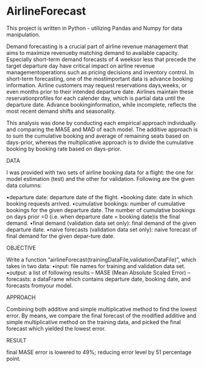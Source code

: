 # AirlineForecast
This project is written in Python - utilizing Pandas and Numpy for data manipulation. 

Demand forecasting is a crucial part of airline revenue management that aims to maximize revenueby  matching  demand  to  available  capacity.   Especially  short-term  demand  forecasts  of  4  weeksor less that precede the target departure day have critical impact on airline revenue managementoperations such as pricing decisions and inventory control. In short-term forecasting, one of the mostimportant data is advance booking information.  Airline customers may request reservations days,weeks, or even months prior to their intended departure date.  Airlines maintain these reservationprofiles  for  each  calender  day,  which  is  partial  data  until  the  departure  date.   Advance  bookinginformation, while incomplete, reflects the most recent demand shifts and seasonality.

This analysis was done by conducting each empirical approach individually and comparing the MASE and MAD of each model. The additive approach is to sum the cumulative booking and average of remaining seats based on days-prior, whereas the multiplicative approach is to divide the cumulative booking by booking rate based on days-prior.

DATA

I was provided with two sets of airline booking data for a flight: the one for model estimation (test) and the other for validation. Following are the given data columns: 

•departure date:  departure date of the flight.
•booking date:  date in which booking requests arrived.
•cumulative  bookings:   number  of  cumulative  bookings  for  the  given  departure  date. The number of cumulative bookings on days prior =0 (i.e.  when departure date = booking date)is the final demand.
•final demand (validation data set only):  final demand of the given departure date.
•naive forecasts (validation data set only):  naive forecast of final demand for the given depar-ture date.

OBJECTIVE 

Write a function “airlineForecast(trainingDataFile,validationDataFile)”, which takes in two data: 
•input:  file names for training and validation data set.
•output:  a list of following results
   – MASE (Mean Absolute Scaled Error) 
   – forecasts:  a dataFrame which contains departure date, booking date, and forecasts fromyour model. 
   
APPROACH 

Combining both additive and simple multiplicative method to find the lowest error. By means, we compare the final forecast of the modified additive and simple multiplicative method on the training data, and picked the final forecast which yielded the lowest error.
   
RESULT 

final MASE error is lowered to 49%; reducing error level by 51 percentage point. 

